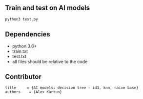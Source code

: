 ## Train and test on AI models
```bash
python3 test.py
```
## Dependencies
* python 3.6+
* train.txt 
* test.txt
* all files should be relative to the code
## Contributor
```
title     = {AI models: decision tree - id3, knn, naive base}
authors    = {Alex Kartun}
```
